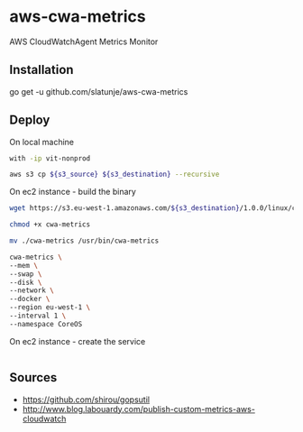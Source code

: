 #   aws-cwa-metrics

AWS CloudWatchAgent Metrics Monitor

##  Installation

go get -u github.com/slatunje/aws-cwa-metrics

##  Deploy

On local machine    
    
```bash
with -ip vit-nonprod

aws s3 cp ${s3_source} ${s3_destination} --recursive
``` 

On ec2 instance - build the binary

```bash
wget https://s3.eu-west-1.amazonaws.com/${s3_destination}/1.0.0/linux/cwa-metrics

chmod +x cwa-metrics

mv ./cwa-metrics /usr/bin/cwa-metrics

cwa-metrics \
--mem \
--swap \
--disk \
--network \
--docker \
--region eu-west-1 \
--interval 1 \
--namespace CoreOS
``` 

On ec2 instance - create the service

```bash


```

##  Sources

-   https://github.com/shirou/gopsutil
-   http://www.blog.labouardy.com/publish-custom-metrics-aws-cloudwatch

